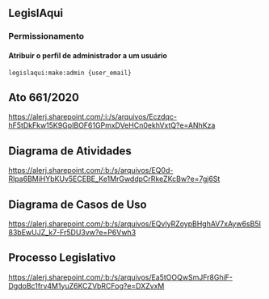 ## LegislAqui

### Permissionamento

#### Atribuir o perfil de administrador a um usuário

```
legislaqui:make:admin {user_email}
```

## Ato 661/2020

https://alerj.sharepoint.com/:i:/s/arquivos/Eczdqc-hF5tDkFkw15K9GpIBOF61GPmxDVeHCn0ekhVxtQ?e=ANhKza

## Diagrama de Atividades

https://alerj.sharepoint.com/:b:/s/arquivos/EQ0d-Rlpa6BMiHYbKUv5ECEBE_Ke1MrGwddpCrRkeZKcBw?e=7gj6St

## Diagrama de Casos de Uso

https://alerj.sharepoint.com/:b:/s/arquivos/EQvlyRZoypBHghAV7xAyw6sB5I83bEwUJZ_k7-Fr5DU3vw?e=P6Vwh3

## Processo Legislativo

https://alerj.sharepoint.com/:b:/s/arquivos/Ea5tOOQwSmJFr8GhiF-DgdoBc1frv4M1yuZ6KCZVbRCFog?e=DXZvxM

